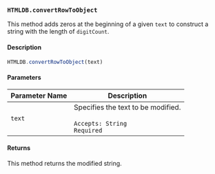 ### `HTMLDB.convertRowToObject`

This method adds zeros at the beginning of a given `text` to construct a string with the length of `digitCount`.

#### Description

```javascript
HTMLDB.convertRowToObject(text)
```

#### Parameters

| Parameter Name             | Description                               |
| -------------------------- | ----------------------------------------- |
| `text` | Specifies the text to be modified.<br><br>`Accepts: String`<br>`Required` |

#### Returns

This method returns the modified string.